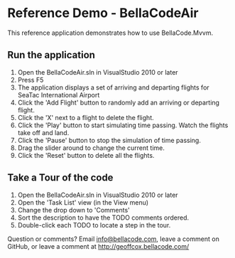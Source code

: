 Reference Demo - BellaCodeAir
====

This reference application demonstrates how to use BellaCode.Mvvm.  

Run the application
----
1. Open the BellaCodeAir.sln in VisualStudio 2010 or later
2. Press F5
3. The application displays a set of arriving and departing flights for SeaTac International Airport
4. Click the 'Add Flight' button to randomly add an arriving or departing flight.
5. Click the 'X' next to a flight to delete the flight.
6. Click the 'Play' button to start simulating time passing.  Watch the flights take off and land.
7. Click the 'Pause' button to stop the simulation of time passing.
8. Drag the slider around to change the current time.
9. Click the 'Reset' button to delete all the flights.

Take a Tour of the code
----
1. Open the BellaCodeAir.sln in VisualStudio 2010 or later
2. Open the 'Task List' view (in the View menu)
3. Change the drop down to 'Comments'
4. Sort the description to have the TODO comments ordered.
5. Double-click each TODO to locate a step in the tour.

Question or comments? Email info@bellacode.com, leave a comment on GitHub, or leave a comment at http://geoffcox.bellacode.com/
